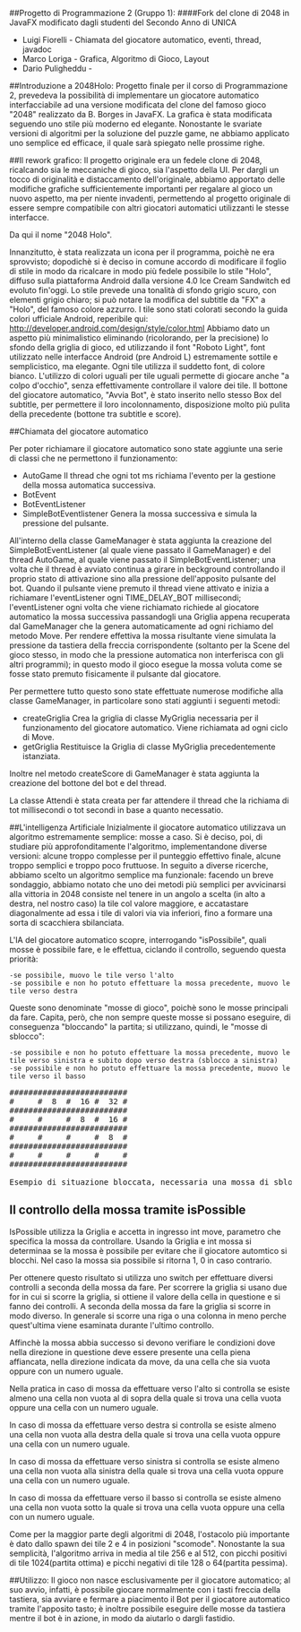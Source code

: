 ##Progetto di Programmazione 2 (Gruppo 1):
####Fork del clone di 2048 in JavaFX modificato dagli studenti del Secondo Anno di UNICA
- Luigi Fiorelli - Chiamata del giocatore automatico, eventi, thread, javadoc
- Marco Loriga - Grafica, Algoritmo di Gioco, Layout
- Dario Puligheddu -

##Introduzione a 2048Holo:
Progetto finale per il corso di Programmazione 2, prevedeva la possibilità di implementare un giocatore automatico interfacciabile ad una versione modificata del clone del famoso gioco "2048" realizzato da B. Borges in JavaFX.
La grafica è stata modificata seguendo uno stile più moderno ed elegante.
Nonostante le svariate versioni di algoritmi per la soluzione del puzzle game, ne abbiamo applicato uno semplice ed efficace, il quale sarà spiegato nelle prossime righe.


##Il rework grafico:
Il progetto originale era un fedele clone di 2048, ricalcando sia le meccaniche di gioco, sia l'aspetto della UI. 
Per dargli un tocco di originalità e distaccamento dell'originale, abbiamo apportato delle modifiche grafiche sufficientemente importanti per regalare al gioco un nuovo aspetto, ma per niente invadenti, permettendo al progetto originale di essere sempre compatibile con altri giocatori automatici utilizzanti le stesse interfacce.

Da qui il nome "2048 Holo".

Innanzitutto, è stata realizzata un icona per il programma, poichè ne era sprovvisto; dopodichè si è deciso in comune accordo di modificare il foglio di stile in modo da ricalcare in modo più fedele possibile lo stile "Holo", diffuso sulla piattaforma Android dalla versione 4.0 Ice Cream Sandwitch ed evoluto fin'oggi.
Lo stile prevede una tonalità di sfondo grigio scuro, con elementi grigio chiaro; si può notare la modifica del subtitle da "FX" a "Holo", del famoso colore azzurro. 
I tile sono stati colorati secondo la guida colori ufficiale Android, reperibile qui: http://developer.android.com/design/style/color.html 
Abbiamo dato un aspetto più minimalistico eliminando (ricolorando, per la precisione) lo sfondo della griglia di gioco, ed utilizzando il font "Roboto Light", font utilizzato nelle interfacce Android (pre Android L) estremamente sottile e semplicistico, ma elegante.
Ogni tile utilizza il suddetto font, di colore bianco. L'utilizzo di colori uguali per tile uguali permette di giocare anche "a colpo d'occhio", senza effettivamente controllare il valore dei tile.
Il bottone del giocatore automatico, "Avvia Bot", è stato inserito nello stesso Box del subtitle, per permettere il loro incolonnamento, disposizione molto più pulita della precedente (bottone tra subtitle e score).

##Chiamata del giocatore automatico

Per poter richiamare il giocatore automatico sono state aggiunte una serie di classi che ne permettono il funzionamento:
- AutoGame Il thread che ogni tot ms richiama l'evento per la gestione della mossa automatica successiva.
- BotEvent
- BotEventListener
- SimpleBotEventlistener Genera la mossa successiva e simula la pressione del pulsante.

All'interno della classe GameManager è stata aggiunta la creazione del SimpleBotEventListener (al quale viene passato il GameManager) e del thread AutoGame, al quale viene passato il SimpleBotEventListener; una volta che il thread è avviato continua a girare in beckground controllando il proprio stato di attivazione sino alla pressione dell'apposito pulsante del bot. 
Quando il pulsante viene premuto il thread viene attivato e inizia a richiamare l'eventListener ogni TIME_DELAY_BOT millisecondi; l'eventListener ogni volta che viene richiamato richiede al giocatore automatico la mossa successiva passandogli una Griglia appena recuperata dal GameManager che la genera automaticamente ad ogni richiamo del metodo Move.
Per rendere effettiva la mossa risultante viene simulata la pressione da tastiera della freccia corrispondente (soltanto per la Scene del gioco stesso, in modo che la pressione automatica non interferisca con gli altri programmi); in questo modo il gioco esegue la mossa voluta come se fosse stato premuto fisicamente il pulsante dal giocatore.

Per permettere tutto questo sono state effettuate numerose modifiche alla classe GameManager, in particolare sono stati aggiunti i seguenti metodi:
- createGriglia Crea la griglia di classe MyGriglia necessaria per il funzionamento del giocatore automatico. Viene richiamata ad ogni ciclo di Move.
- getGriglia Restituisce la Griglia di classe MyGriglia precedentemente istanziata.

Inoltre nel metodo createScore di GameManager è stata aggiunta la creazione del bottone del bot e del thread.

La classe Attendi è stata creata per far attendere il thread che la richiama di tot millisecondi o tot secondi in base a quanto necessatio.

##L'intelligenza Artificiale
Inizialmente il giocatore automatico utilizzava un algoritmo estremamente semplice: mosse a caso.
Si è deciso, poi, di studiare più approfonditamente l'algoritmo, implementandone diverse versioni: alcune troppo complesse per il punteggio effettivo finale, alcune troppo semplici e troppo poco fruttuose.
In seguito a diverse ricerche, abbiamo scelto un algoritmo semplice ma funzionale: facendo un breve sondaggio, abbiamo notato che uno dei metodi più semplici per avvicinarsi alla vittoria in 2048 consiste nel tenere in un angolo a scelta (in alto a destra, nel nostro caso) la tile col valore maggiore, e accatastare diagonalmente ad essa i tile di valori via via inferiori, fino a formare una sorta di scacchiera sbilanciata.

L'IA del giocatore automatico scopre, interrogando "isPossibile", quali mosse è possibile fare, e le effettua, ciclando il controllo, seguendo questa priorità:

	-se possibile, muovo le tile verso l'alto
	-se possibile e non ho potuto effettuare la mossa precedente, muovo le tile verso destra
	
Queste sono denominate "mosse di gioco", poichè sono le mosse principali da fare. 
Capita, però, che non sempre queste mosse si possano eseguire, di conseguenza "bloccando" la partita; si utilizzano, quindi, le "mosse di sblocco":

	-se possibile e non ho potuto effettuare la mossa precedente, muovo le tile verso sinistra e subito dopo verso destra (sblocco a sinistra)
	-se possibile e non ho potuto effettuare la mossa precedente, muovo le tile verso il basso

	
<pre>
######################### 
#     #  8  #  16 #  32 # 
#########################
#     #     #  8  #  16 #
#########################
#     #     #     #  8  #
#########################
#     #     #     #     #
#########################

Esempio di situazione bloccata, necessaria una mossa di sblocco:
</pre>


## Il controllo della mossa tramite isPossible


IsPossible utilizza la Griglia e accetta in ingresso int move, parametro che specifica la mossa da controllare.
Usando la Griglia e int mossa si determinaa se la mossa è possibile per evitare che il giocatore automtico si blocchi.
Nel caso la mossa sia possibile si ritorna 1, 0 in caso contrario.

Per ottenere questo risultato si utilizza uno switch per effettuare diversi controlli a seconda della mossa da fare. 
Per scorrere la griglia si usano due for in cui si scorre la griglia, si ottiene il valore della cella in questione e si fanno dei controlli. 
A seconda della mossa da fare la griglia si scorre in modo diverso. In generale si scorre una riga o una colonna in meno perche quest'ultima viene esaminata durante l'ultimo controllo.

Affinchè la mossa abbia successo si devono verifiare le condizioni dove nella direzione in questione deve essere presente una
 cella piena affiancata, nella direzione indicata da move,  da una cella che sia vuota oppure con un numero uguale.

Nella pratica in caso di mossa da effettuare verso l'alto si controlla se esiste almeno una cella non vuota al di sopra della quale si trova una cella vuota oppure una cella con un numero uguale. 

In caso di mossa da effettuare verso destra si controlla se esiste almeno una cella non vuota alla destra della quale si trova una cella 
vuota oppure una cella con un numero uguale. 

In caso di mossa da effettuare verso sinistra si controlla se esiste almeno una cella non vuota alla sinistra della quale si trova una cella vuota oppure una cella con un numero uguale. 

In caso di mossa da effettuare verso il basso si controlla se esiste almeno una cella non vuota sotto la quale si trova una cella 
vuota oppure una cella con un numero uguale. 



Come per la maggior parte degli algoritmi di 2048, l'ostacolo più importante è dato dallo spawn dei tile 2 e 4 in posizioni "scomode".
Nonostante la sua semplicità, l'algoritmo arriva in media al tile 256 e al 512, con picchi positivi di tile 1024(partita ottima) e picchi negativi di tile 128 o 64(partita pessima).

##Utilizzo:
Il gioco non nasce esclusivamente per il giocatore automatico; al suo avvio, infatti, è possibile giocare normalmente con i tasti freccia della tastiera, sia avviare e fermare a piacimento il Bot per il giocatore automatico tramite l'apposito tasto; è inoltre possibile eseguire delle mosse da tastiera mentre il bot è in azione, in modo da aiutarlo o dargli fastidio.
